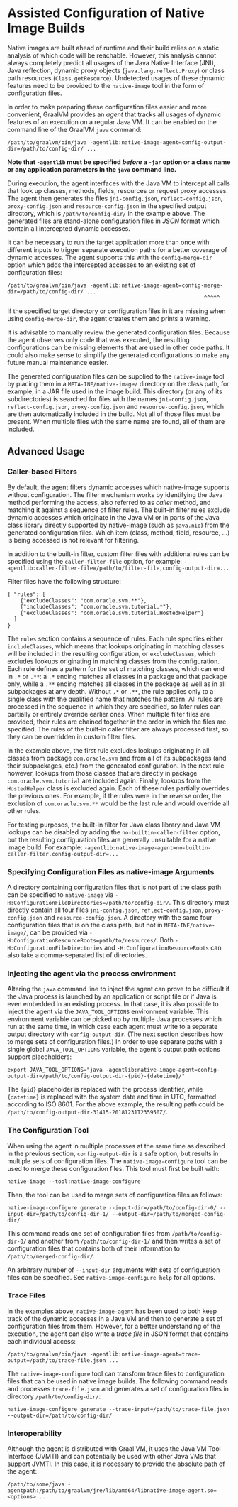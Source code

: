 # Assisted Configuration of Native Image Builds

Native images are built ahead of runtime and their build relies on a static analysis of which code will be reachable. However, this analysis cannot always completely predict all usages of the Java Native Interface (JNI), Java reflection, dynamic proxy objects (`java.lang.reflect.Proxy`) or class path resources (`Class.getResource`). Undetected usages of these dynamic features need to be provided to the `native-image` tool in the form of configuration files.

In order to make preparing these configuration files easier and more convenient, GraalVM provides an _agent_ that tracks all usages of dynamic features of an execution on a regular Java VM. It can be enabled on the command line of the GraalVM `java` command:
```
/path/to/graalvm/bin/java -agentlib:native-image-agent=config-output-dir=/path/to/config-dir/ ...
```

__Note that `-agentlib` must be specified _before_ a `-jar` option or a class name or any application parameters in the `java` command line.__

During execution, the agent interfaces with the Java VM to intercept all calls that look up classes, methods, fields, resources or request proxy accesses. The agent then generates the files `jni-config.json`, `reflect-config.json`, `proxy-config.json` and `resource-config.json` in the specified output directory, which is `/path/to/config-dir/` in the example above. The generated files are stand-alone configuration files in _JSON_ format which contain all intercepted dynamic accesses.

It can be necessary to run the target application more than once with different inputs to trigger separate execution paths for a better coverage of dynamic accesses. The agent supports this with the `config-merge-dir` option which adds the intercepted accesses to an existing set of configuration files:
```
/path/to/graalvm/bin/java -agentlib:native-image-agent=config-merge-dir=/path/to/config-dir/ ...
                                                              ^^^^^
```

If the specified target directory or configuration files in it are missing when using `config-merge-dir`, the agent creates them and prints a warning.

It is advisable to manually review the generated configuration files. Because the agent observes only code that was executed, the resulting configurations can be missing elements that are used in other code paths. It could also make sense to simplify the generated configurations to make any future manual maintenance easier.

The generated configuration files can be supplied to the `native-image` tool by placing them in a `META-INF/native-image/` directory on the class path, for example, in a JAR file used in the image build. This directory (or any of its subdirectories) is searched for files with the names `jni-config.json`, `reflect-config.json`, `proxy-config.json` and `resource-config.json`, which are then automatically included in the build. Not all of those files must be present. When multiple files with the same name are found, all of them are included.

## Advanced Usage

### Caller-based Filters

By default, the agent filters dynamic accesses which native-image supports without configuration. The filter mechanism works by identifying the Java method performing the access, also referred to as _caller_ method, and matching it against a sequence of filter rules. The built-in filter rules exclude dynamic accesses which originate in the Java VM or in parts of the Java class library directly supported by native-image (such as `java.nio`) from the generated configuration files. Which item (class, method, field, resource, ...) is being accessed is not relevant for filtering.

In addition to the built-in filter, custom filter files with additional rules can be specified using the `caller-filter-file` option, for example: `-agentlib:caller-filter-file=/path/to/filter-file,config-output-dir=...`

Filter files have the following structure:
```
{ "rules": [
    {"excludeClasses": "com.oracle.svm.**"},
    {"includeClasses": "com.oracle.svm.tutorial.*"},
    {"excludeClasses": "com.oracle.svm.tutorial.HostedHelper"}
  ]
}
```

The `rules` section contains a sequence of rules. Each rule specifies either `includeClasses`, which means that lookups originating in matching classes will be included in the resulting configuration, or `excludeClasses`, which excludes lookups originating in matching classes from the configuration. Each rule defines a pattern for the set of matching classes, which can end in `.*` or `.**`: a `.*` ending matches all classes in a package and that package only, while a `.**` ending matches all classes in the package as well as in all subpackages at any depth. Without `.*` or `.**`, the rule applies only to a single class with the qualified name that matches the pattern. All rules are processed in the sequence in which they are specified, so later rules can partially or entirely override earlier ones. When multiple filter files are provided, their rules are chained together in the order in which the files are specified. The rules of the built-in caller filter are always processed first, so they can be overridden in custom filter files.

In the example above, the first rule excludes lookups originating in all classes from package `com.oracle.svm` and from all of its subpackages (and their subpackages, etc.) from the generated configuration. In the next rule however, lookups from those classes that are directly in package `com.oracle.svm.tutorial` are included again. Finally, lookups from the `HostedHelper` class is excluded again. Each of these rules partially overrides the previous ones. For example, if the rules were in the reverse order, the exclusion of `com.oracle.svm.**` would be the last rule and would override all other rules.

For testing purposes, the built-in filter for Java class library and Java VM lookups can be disabled by adding the `no-builtin-caller-filter` option, but the resulting configuration files are generally unsuitable for a native image build. For example: `-agentlib:native-image-agent=no-builtin-caller-filter,config-output-dir=...`

### Specifying Configuration Files as native-image Arguments

A directory containing configuration files that is not part of the class path can be specified to `native-image` via `-H:ConfigurationFileDirectories=/path/to/config-dir/`. This directory must directly contain all four files `jni-config.json`, `reflect-config.json`, `proxy-config.json` and `resource-config.json`. A directory with the same four configuration files that is on the class path, but not in `META-INF/native-image/`, can be provided via `-H:ConfigurationResourceRoots=path/to/resources/`. Both `-H:ConfigurationFileDirectories` and `-H:ConfigurationResourceRoots` can also take a comma-separated list of directories.

### Injecting the agent via the process environment

Altering the `java` command line to inject the agent can prove to be difficult if the Java process is launched by an application or script file or if Java is even embedded in an existing process. In that case, it is also possible to inject the agent via the `JAVA_TOOL_OPTIONS` environment variable. This environment variable can be picked up by multiple Java processes which run at the same time, in which case each agent must write to a separate output directory with `config-output-dir`. (The next section describes how to merge sets of configuration files.) In order to use separate paths with a single global `JAVA_TOOL_OPTIONS` variable, the agent's output path options support placeholders:
```
export JAVA_TOOL_OPTIONS="java -agentlib:native-image-agent=config-output-dir=/path/to/config-output-dir-{pid}-{datetime}/"
```

The `{pid}` placeholder is replaced with the process identifier, while `{datetime}` is replaced with the system date and time in UTC, formatted according to ISO 8601. For the above example, the resulting path could be: `/path/to/config-output-dir-31415-20181231T235950Z/`.

### The Configuration Tool

When using the agent in multiple processes at the same time as described in the previous section, `config-output-dir` is a safe option, but results in multiple sets of configuration files. The `native-image-configure` tool can be used to merge these configuration files. This tool must first be built with:
```
native-image --tool:native-image-configure
```

Then, the tool can be used to merge sets of configuration files as follows:
```
native-image-configure generate --input-dir=/path/to/config-dir-0/ --input-dir=/path/to/config-dir-1/ --output-dir=/path/to/merged-config-dir/
```

This command reads one set of configuration files from `/path/to/config-dir-0/` and another from `/path/to/config-dir-1/` and then writes a set of configuration files that contains both of their information to `/path/to/merged-config-dir/`.

An arbitrary number of `--input-dir` arguments with sets of configuration files can be specified. See `native-image-configure help` for all options.

### Trace Files

In the examples above, `native-image-agent` has been used to both keep track of the dynamic accesses in a Java VM and then to generate a set of configuration files from them. However, for a better understanding of the execution, the agent can also write a _trace file_ in JSON format that contains each individual access:
```
/path/to/graalvm/bin/java -agentlib:native-image-agent=trace-output=/path/to/trace-file.json ...
```

The `native-image-configure` tool can transform trace files to configuration files that can be used in native image builds. The following command reads and processes `trace-file.json` and generates a set of configuration files in directory `/path/to/config-dir/`:
```
native-image-configure generate --trace-input=/path/to/trace-file.json --output-dir=/path/to/config-dir/
```

### Interoperability

Although the agent is distributed with Graal VM, it uses the Java VM Tool Interface (JVMTI) and can potentially be used with other Java VMs that support JVMTI. In this case, it is necessary to provide the absolute path of the agent:
```
/path/to/some/java -agentpath:/path/to/graalvm/jre/lib/amd64/libnative-image-agent.so=<options> ...
```
